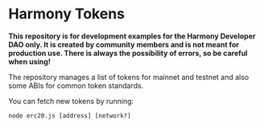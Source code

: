 # Harmony Tokens

**This repository is for development examples for the Harmony Developer DAO only. It is created by community members and is not meant for production use. There is always the possibility of errors, so be careful when using!**

The repository manages a list of tokens for mainnet and testnet and also some ABIs for common token standards. 

You can fetch new tokens by running:

```cmd
node erc20.js [address] [network?]
```
